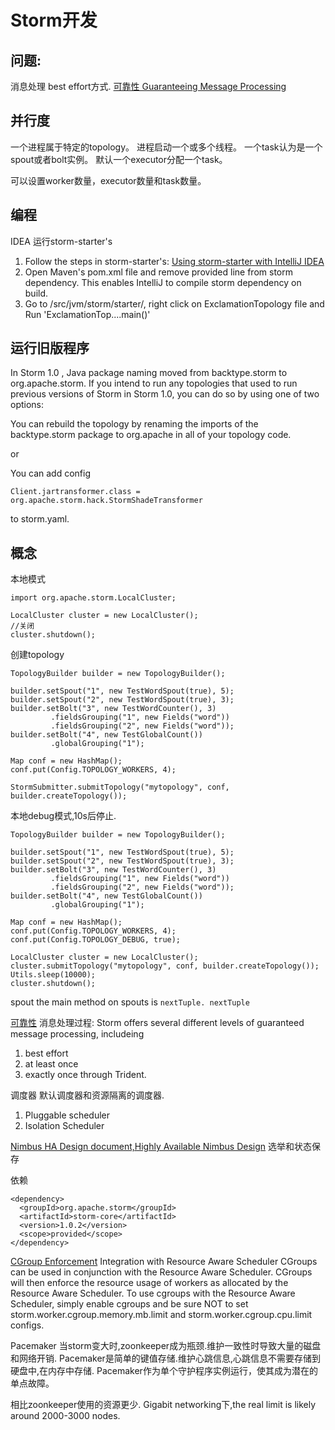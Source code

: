 # Storm开发


## 问题:
消息处理 best effort方式.
[可靠性 Guaranteeing Message Processing](http://storm.apache.org/releases/1.0.2/Guaranteeing-message-processing.html)

## 并行度

一个进程属于特定的topology。
进程启动一个或多个线程。
一个task认为是一个spout或者bolt实例。
默认一个executor分配一个task。

可以设置worker数量，executor数量和task数量。


## 编程

IDEA 运行storm-starter's

1. Follow the steps in storm-starter's: [Using storm-starter with IntelliJ IDEA](https://github.com/apache/storm/tree/master/examples/storm-starter#intellij-idea)
1. Open Maven's pom.xml file and remove <scope>provided</scope> line from storm dependency. This enables IntelliJ to compile storm dependency on build.
1. Go to /src/jvm/storm/starter/, right click on ExclamationTopology file and Run 'ExclamationTop....main()'


## 运行旧版程序
In Storm 1.0 , Java package naming moved from backtype.storm to org.apache.storm.
If you intend to run any topologies that used to run previous versions of Storm in Storm 1.0, you can do so by using one of two options:

You can rebuild the topology by renaming the imports of the backtype.storm package to org.apache in all of your topology code.

or

You can add config 

`Client.jartransformer.class = org.apache.storm.hack.StormShadeTransformer`

 to storm.yaml.

## 概念

本地模式

```
import org.apache.storm.LocalCluster;

LocalCluster cluster = new LocalCluster();
//关闭
cluster.shutdown();
```

创建topology
```
TopologyBuilder builder = new TopologyBuilder();

builder.setSpout("1", new TestWordSpout(true), 5);
builder.setSpout("2", new TestWordSpout(true), 3);
builder.setBolt("3", new TestWordCounter(), 3)
         .fieldsGrouping("1", new Fields("word"))
         .fieldsGrouping("2", new Fields("word"));
builder.setBolt("4", new TestGlobalCount())
         .globalGrouping("1");

Map conf = new HashMap();
conf.put(Config.TOPOLOGY_WORKERS, 4);

StormSubmitter.submitTopology("mytopology", conf, builder.createTopology());
```
本地debug模式,10s后停止.
```
TopologyBuilder builder = new TopologyBuilder();

builder.setSpout("1", new TestWordSpout(true), 5);
builder.setSpout("2", new TestWordSpout(true), 3);
builder.setBolt("3", new TestWordCounter(), 3)
         .fieldsGrouping("1", new Fields("word"))
         .fieldsGrouping("2", new Fields("word"));
builder.setBolt("4", new TestGlobalCount())
         .globalGrouping("1");

Map conf = new HashMap();
conf.put(Config.TOPOLOGY_WORKERS, 4);
conf.put(Config.TOPOLOGY_DEBUG, true);

LocalCluster cluster = new LocalCluster();
cluster.submitTopology("mytopology", conf, builder.createTopology());
Utils.sleep(10000);
cluster.shutdown();
```

spout the main method on spouts is `nextTuple. nextTuple `

[可靠性](http://storm.apache.org/releases/1.0.2/Guaranteeing-message-processing.html)
消息处理过程:
Storm offers several different levels of guaranteed message processing, includeing 

1. best effort
1. at least once
1. exactly once through Trident.

调度器
默认调度器和资源隔离的调度器.

1. Pluggable scheduler
1. Isolation Scheduler

[Nimbus HA Design document,Highly Available Nimbus Design](http://storm.apache.org/releases/1.0.2/nimbus-ha-design.html)
选举和状态保存

依赖
```
<dependency>
  <groupId>org.apache.storm</groupId>
  <artifactId>storm-core</artifactId>
  <version>1.0.2</version>
  <scope>provided</scope>
</dependency>
```


[CGroup Enforcement](http://storm.apache.org/releases/1.0.2/cgroups_in_storm.html)
Integration with Resource Aware Scheduler
CGroups can be used in conjunction with the Resource Aware Scheduler. CGroups will then enforce the resource usage of workers as allocated by the Resource Aware Scheduler. To use cgroups with the Resource Aware Scheduler, simply enable cgroups and be sure NOT to set storm.worker.cgroup.memory.mb.limit and storm.worker.cgroup.cpu.limit configs.


Pacemaker
当storm变大时,zoonkeeper成为瓶颈.维护一致性时导致大量的磁盘和网络开销.
Pacemaker是简单的键值存储.维护心跳信息,心跳信息不需要存储到硬盘中,在内存中存储.
Pacemaker作为单个守护程序实例运行，使其成为潜在的单点故障。

相比zoonkeeper使用的资源更少. Gigabit networking下,the real limit is likely around 2000-3000 nodes.


 
